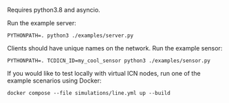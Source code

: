 Requires python3.8 and asyncio.

Run the example server:

    PYTHONPATH=. python3 ./examples/server.py

Clients should have unique names on the network. Run the example sensor:

    PYTHONPATH=. TCDICN_ID=my_cool_sensor python3 ./examples/sensor.py

If you would like to test locally with virtual ICN nodes, run one of the example scenarios using Docker:

    docker compose --file simulations/line.yml up --build
